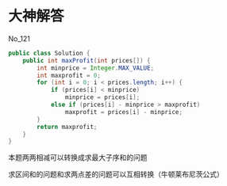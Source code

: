 # 大神解答

No_121



```java
public class Solution {
    public int maxProfit(int prices[]) {
        int minprice = Integer.MAX_VALUE;
        int maxprofit = 0;
        for (int i = 0; i < prices.length; i++) {
            if (prices[i] < minprice)
                minprice = prices[i];
            else if (prices[i] - minprice > maxprofit)
                maxprofit = prices[i] - minprice;
        }
        return maxprofit;
    }
}

```





本题两两相减可以转换成求最大子序和的问题

求区间和的问题和求两点差的问题可以互相转换（牛顿莱布尼茨公式）